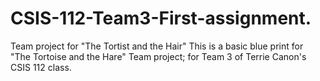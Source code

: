 # CSIS-112-Team3-First-assignment.
Team project for "The Tortist and the Hair"
This is a basic blue print for "The Tortoise and the Hare" Team project; for Team 3 of Terrie Canon's CSIS 112 class.
